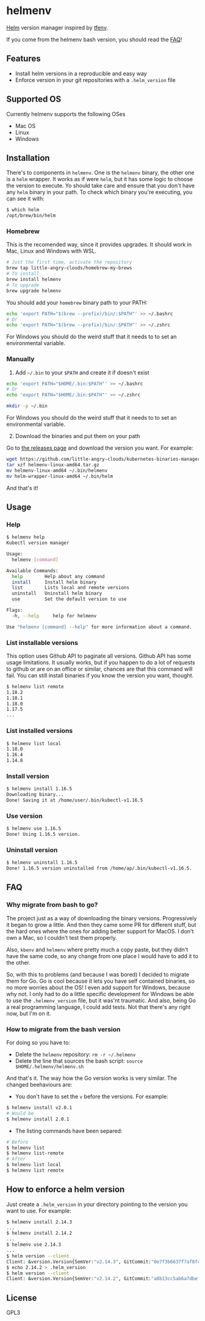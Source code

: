# helmenv
[Helm](https://helm.sh/) version manager inspired by
[tfenv](https://github.com/tfutils/tfenv/).

If you come from the helmenv bash version, you should read the [FAQ](#how-to-migrate-from-the-bash-version)!

## Features

- Install helm versions in a reproducible and easy way
- Enforce version in your git repositories with a `.helm_version` file

## Supported OS

Currently helmenv supports the following OSes
- Mac OS
- Linux
- Windows

## Installation

There's to components in `helmenv`. One is the `helmenv` binary, the other one
is a `helm` wrapper. It works as if were `helm`, but it has some logic to choose
the version to execute. Yo should take care and ensure that you don't have any
`helm` binary in your path. To check which binary you're executing, you can see
it with:

``` bash
$ which helm
/opt/brew/bin/helm
```

### Homebrew

This is the recomended way, since it provides upgrades. It should work in Mac,
Linux and Windows with WSL.

``` bash
# Just the first time, activate the repository
brew tap little-angry-clouds/homebrew-my-brews
# To install
brew install helmenv
# To upgrade
brew upgrade helmenv
```

You should add your `homebrew` binary path to your PATH:

``` bash
echo 'export PATH="$(brew --prefix)/bin/:$PATH"' >> ~/.bashrc
# Or
echo 'export PATH="$(brew --prefix)/bin/:$PATH"' >> ~/.zshrc
```

For Windows you should do the weird stuff that it needs to to set an environmental variable.

### Manually

1. Add `~/.bin` to your `$PATH` and create it if doesn't exist

```bash
echo 'export PATH="$HOME/.bin:$PATH"' >> ~/.bashrc
# Or
echo 'export PATH="$HOME/.bin:$PATH"' >> ~/.zshrc

mkdir -p ~/.bin
```

For Windows you should do the weird stuff that it needs to to set an environmental variable.

2. Download the binaries and put them on your path

Go to [the releases
page](https://github.com/little-angry-clouds/kubernetes-binaries-managers/releases)
and download the version you want. For example:

```bash
wget https://github.com/little-angry-clouds/kubernetes-binaries-managers/releases/download/0.0.4/helmenv-linux-amd64.tar.gz
tar xzf helmenv-linux-amd64.tar.gz
mv helmenv-linux-amd64 ~/.bin/helmenv
mv helm-wrapper-linux-amd64 ~/.bin/helm
```

And that's it!

## Usage
### Help

``` bash
$ helmenv help
Kubectl version manager

Usage:
  helmenv [command]

Available Commands:
  help        Help about any command
  install     Install helm binary
  list        Lists local and remote versions
  uninstall   Uninstall helm binary
  use         Set the default version to use

Flags:
  -h, --help     help for helmenv

Use "helmenv [command] --help" for more information about a command.
```

### List installable versions

This option uses Github API to paginate all versions. Github API has some usage
limitations. It usually works, but if you happen to do a lot of requests to
github or are on an office or similar, chances are that this command will fail.
You can still install binaries if you know the version you want, thought.

```bash
$ helmenv list remote
1.18.2
1.18.1
1.18.0
1.17.5
...
```

### List installed versions

```bash
$ helmenv list local
1.18.0
1.16.4
1.14.8
```

### Install version

```bash
$ helmenv install 1.16.5
Downloading binary...
Done! Saving it at /home/user/.bin/kubectl-v1.16.5
```

### Use version

```bash
$ helmenv use 1.16.5
Done! Using 1.16.5 version.
```

### Uninstall version

```bash
$ helmenv uninstall 1.16.5
Done! 1.16.5 version uninstalled from /home/ap/.bin/kubectl-v1.16.5.
```

## FAQ
### Why migrate from bash to go?
The project just as a way of downloading the binary versions. Progressively it
began to grow a little. And then they came some PR for different stuff, but the
hard ones where the ones for adding better support for MacOS. I don't own a Mac,
so I couldn't test them properly.

Also, `kbenv` and `helmenv` where pretty much a copy paste, but they didn't have
the same code, so any change from one place I would have to add it to the other.

So, with this to problems (and because I was bored) I decided to migrate them
for Go. Go is cool because it lets you have self contained binaries, so no more
worries about the OS! I even add support for Windows, because why not. I only
had to do a little specific development for Windows be able to use the
`.helmenv_version` file, but it was'nt traumatic. And also, being Go a real
programming language, I could add tests. Not that there's any right now, but I'm
on it.

### How to migrate from the bash version
For doing so you have to:
- Delete the `helmenv` repository: `rm -r ~/.helmenv`
- Delete the line that sources the bash script: `source $HOME/.helmenv/helmenv.sh`

And that's it. The way how the Go version works is very similar. The changed
beehaviours are:

- You don't have to set the `v` before the versions. For example:

``` bash
$ helmenv install v2.0.1
# Would be
$ helmenv install 2.0.1
```

- The listing commands have been separed:

``` bash
# Before
$ helmenv list
$ helmenv list-remote
# After
$ helmenv list local
$ helmenv list remote
```

## How to enforce a helm version
Just create a `.helm_version` in your directory pointing to the version you want
to use. For example:

``` bash
$ helmenv install 2.14.3
...
$ helmenv install 2.14.2
...
$ helmenv use 2.14.3
...
$ helm version --client
Client: &version.Version{SemVer:"v2.14.3", GitCommit:"0e7f3b6637f7af8fcfddb3d2941fcc7cbebb0085", GitTreeState:"clean"}
$ echo 2.14.2 > .helm_version
$ helm version --client
Client: &version.Version{SemVer:"v2.14.2", GitCommit:"a8b13cc5ab6a7dbef0a58f5061bcc7c0c61598e7", GitTreeState:"clean"}
```

## License
GPL3
